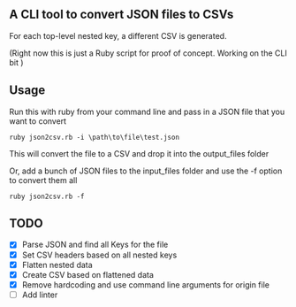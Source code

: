 ## A CLI tool to convert JSON files to CSVs 

For each top-level nested key, a different CSV is generated.

(Right now this is just a Ruby script for proof of concept. Working on the CLI bit ) 

## Usage

Run this with ruby from your command line and pass in a JSON file that you want to convert
```
ruby json2csv.rb -i \path\to\file\test.json
```

This will convert the file to a CSV and drop it into the output_files folder

Or, add a bunch of JSON files to the input_files folder and use the -f option to convert them all
```
ruby json2csv.rb -f
```

## TODO
- [x] Parse JSON and find all Keys for the file
- [x] Set CSV headers based on all nested keys
- [x] Flatten nested data 
- [x] Create CSV based on flattened data
- [x] Remove hardcoding and use command line arguments for origin file
- [ ] Add linter